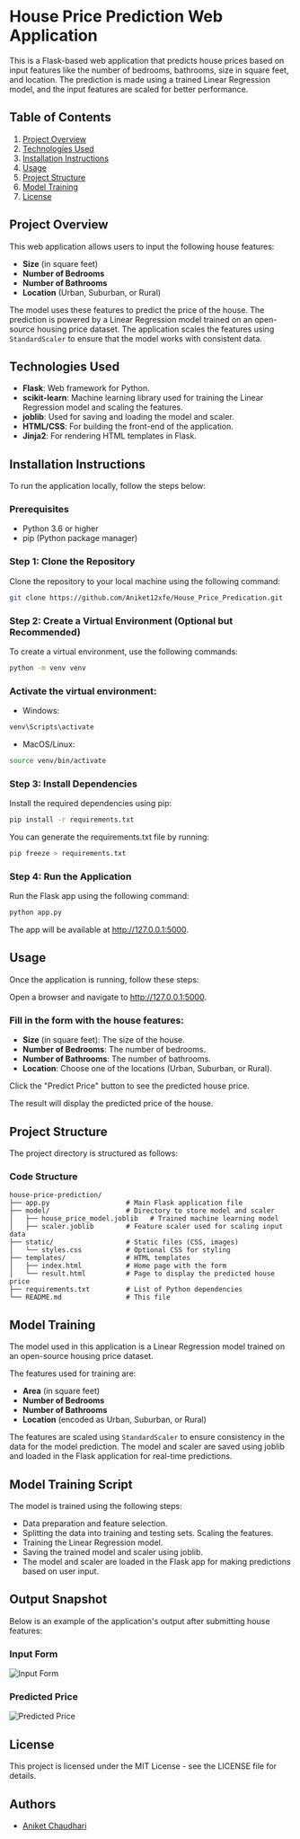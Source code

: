 # House Price Prediction Web Application

This is a Flask-based web application that predicts house prices based on input features like the number of bedrooms, bathrooms, size in square feet, and location. The prediction is made using a trained Linear Regression model, and the input features are scaled for better performance.

## Table of Contents
1. [Project Overview](#project-overview)
2. [Technologies Used](#technologies-used)
3. [Installation Instructions](#installation-instructions)
4. [Usage](#usage)
5. [Project Structure](#project-structure)
6. [Model Training](#model-training)
7. [License](#license)

## Project Overview
This web application allows users to input the following house features:

- **Size** (in square feet)
- **Number of Bedrooms**
- **Number of Bathrooms**
- **Location** (Urban, Suburban, or Rural)

The model uses these features to predict the price of the house. The prediction is powered by a Linear Regression model trained on an open-source housing price dataset. The application scales the features using `StandardScaler` to ensure that the model works with consistent data.

## Technologies Used
- **Flask**: Web framework for Python.
- **scikit-learn**: Machine learning library used for training the Linear Regression model and scaling the features.
- **joblib**: Used for saving and loading the model and scaler.
- **HTML/CSS**: For building the front-end of the application.
- **Jinja2**: For rendering HTML templates in Flask.

## Installation Instructions

To run the application locally, follow the steps below:

### Prerequisites
- Python 3.6 or higher
- pip (Python package manager)

### Step 1: Clone the Repository
Clone the repository to your local machine using the following command:

``` bash
git clone https://github.com/Aniket12xfe/House_Price_Predication.git
```
### Step 2: Create a Virtual Environment (Optional but Recommended)
To create a virtual environment, use the following commands:

```bash
python -m venv venv
```

### Activate the virtual environment:

- Windows:

``` bash
venv\Scripts\activate
```

- MacOS/Linux:

``` bash
source venv/bin/activate
```

### Step 3: Install Dependencies
Install the required dependencies using pip:

``` bash
pip install -r requirements.txt
```

You can generate the requirements.txt file by running:

``` bash
pip freeze > requirements.txt
``` 
### Step 4: Run the Application
Run the Flask app using the following command:

``` bash
python app.py
```
The app will be available at http://127.0.0.1:5000.

## Usage

Once the application is running, follow these steps:

Open a browser and navigate to http://127.0.0.1:5000.

### Fill in the form with the house features:
- **Size** (in square feet): The size of the house.
- **Number of Bedrooms**: The number of bedrooms.
- **Number of Bathrooms**: The number of bathrooms.
- **Location**: Choose one of the locations (Urban, Suburban, or Rural).

Click the "Predict Price" button to see the predicted house price.

The result will display the predicted price of the house.

## Project Structure

The project directory is structured as follows:

### Code Structure

```
house-price-prediction/
├── app.py                   # Main Flask application file
├── model/                   # Directory to store model and scaler
│   ├── house_price_model.joblib   # Trained machine learning model
│   ├── scaler.joblib        # Feature scaler used for scaling input data
├── static/                  # Static files (CSS, images)
│   └── styles.css           # Optional CSS for styling
├── templates/               # HTML templates
│   ├── index.html           # Home page with the form
│   └── result.html          # Page to display the predicted house price
├── requirements.txt         # List of Python dependencies
└── README.md                # This file
```

## Model Training

The model used in this application is a Linear Regression model trained on an open-source housing price dataset. 

The features used for training are:

- **Area** (in square feet)
- **Number of Bedrooms**
- **Number of Bathrooms**
- **Location** (encoded as Urban, Suburban, or Rural)

The features are scaled using `StandardScaler` to ensure consistency in the data for the model prediction. The model and scaler are saved using joblib and loaded in the Flask application for real-time predictions.

## Model Training Script

The model is trained using the following steps:

- Data preparation and feature selection.
- Splitting the data into training and testing sets.
Scaling the features.
- Training the Linear Regression model.
- Saving the trained model and scaler using joblib.
- The model and scaler are loaded in the Flask app for making predictions based on user input.

## Output Snapshot

Below is an example of the application's output after submitting house features:

### Input Form
![Input Form](https://github.com/Aniket12xfe/House_Price_Predication/blob/main/SnapShots/House%20Price%20Prediction%20-%20Brave%2008-01-2025%2022_34_12.png)

### Predicted Price
![Predicted Price](https://github.com/Aniket12xfe/House_Price_Predication/blob/main/SnapShots/House%20Price%20Prediction%20-%20Brave%2008-01-2025%2022_34_45.png)


## License

This project is licensed under the MIT License - see the LICENSE file for details.

## Authors

- [Aniket Chaudhari](https://github.com/Aniket12xfe)

